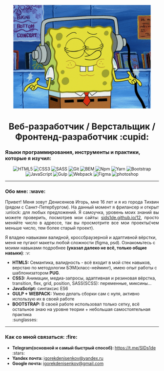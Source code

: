 <div id="header" align="center">
  <img src="https://github.com/SIDs1de/SIDs1de/blob/main/assets/main.gif" width="450"/>
</div>

<h1 align="center">Веб-разработчик / Верстальщик / Фронтенд-разработчик :cupid:</h1>

<h3>Языки программирования, инструменты и практики, которые я изучил:</h3>

<div align="center">

![HTML5](https://img.shields.io/badge/-HTML5-090909?style=for-the-badge&logo=html5)
![CSS3](https://img.shields.io/badge/-CSS3-090909?style=for-the-badge&logo=css3&logoColor=blue)
![SASS](https://img.shields.io/badge/-SASS-090909?style=for-the-badge&logo=sass)
![Git](https://img.shields.io/badge/-Git-090909?style=for-the-badge&logo=git)
![BEM](https://img.shields.io/badge/-bem-090909?style=for-the-badge&logo=bem)
![Npm](https://img.shields.io/badge/-Npm-090909?style=for-the-badge&logo=npm)
![Yarn](https://img.shields.io/badge/-yarn-090909?style=for-the-badge&logo=yarn)
![Bootstrap](https://img.shields.io/badge/-bootstrap-090909?style=for-the-badge&logo=bootstrap)
![JavaScript](https://img.shields.io/badge/-JavaScript-090909?style=for-the-badge&logo=JavaScript)
![Gulp](https://img.shields.io/badge/-Gulp-090909?style=for-the-badge&logo=Gulp)
![Webpack](https://img.shields.io/badge/-Webpack-090909?style=for-the-badge&logo=webpack)
![Figma](https://img.shields.io/badge/-figma-090909?style=for-the-badge&logo=figma)
![photoshop](https://img.shields.io/badge/-photoshop-090909?style=for-the-badge&logo=adobephotoshop)
    
</div>

---
<h3>Обо мне: :wave:</h3>

<p align="justify">Привет! Меня зовут Денисенков Игорь, мне 16 лет и я из города Тихвин (рядом с Санкт-Петербургом). На данный момент я фрилансер и открыт :unlock: для любых предложений. Я самоучка, уровень моих знаний вы можете проверить, посмотрев мои сайты: <a href="https://sids1de.github.io/12">sids1de.github.io/12</a>, просто меняйте число в адрессе, так вы просмотрите все мои проекты(чем меньше число, тем более старый проект).</p>
<p>Я владею навыками валидной, кроссбраузерной и адаптивной вёрстки, меня не пугают макеты любой сложности (figma, psd). Ознакомьтесь с моими навыками подробнее <b>(указал далеко не всё, только общие навыки)</b>: :v:</p>

<ul>
    <li><b>HTML5:</b> Семантика, валидность - всё входит в мой стек навыков, верстаю по методологии БЭМ(класс-нейминг), имею опыт работы с шаблонизатором <b>PUG</b>.</li>
    <li><b>CSS3:</b> Анимации, медиа-запросы, адаптивная и резиновая вёрстка, transition, flex, grid, position, SASS(SCSS): переменные, миксины...</li>
    <li><b>JavaScript:</b> синтаксис ES6</li>
    <li><b>GULP + WEBPACK:</b> Умею делать сборки сам с нуля, активно использую их в своей работе</li>
    <li><b>BOOTSTRAP:</b> В своей работе использовал только сетку, всё остальное знаю на уровне теории + небольшая самостоятельная практика</li> 
    :sunglasses:
</ul>

---

<h3>Как со мной связаться: :fire:</h3>

<ul>
    <li><b>Telegram(основной и самый быстрый способ): </b><a href="https://t.me/SIDs1de">https://t.me/SIDs1de</a> :stars:</li>
    <li><b>Yandex почта: </b><a href="mailto:igorekdenisenkov@yandex.ru">igorekdenisenkov@yandex.ru</a></li>
    <li><b>Google почта: </b><a href="mailto:igorekdenisenkov@gmail.com">igorekdenisenkov@gmail.com</a></li>
</ul>